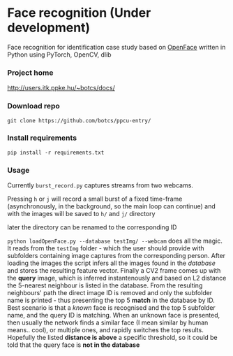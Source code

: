 # Face recognition (Under development)

Face recognition for identification case study based on [OpenFace](http://cmusatyalab.github.io/openface/) written in Python using PyTorch, OpenCV, dlib

### Project home
http://users.itk.ppke.hu/~botcs/docs/

### Download repo
```
git clone https://github.com/botcs/ppcu-entry/
```

### Install requirements
```
pip install -r requirements.txt
```

### Usage
Currently `burst_record.py` captures streams from two webcams.

Pressing `h` or `j` will record a small burst of a fixed time-frame (asynchronously, in the background, so the main loop can continue) and with the images will be saved to `h/` and `j/` directory 

later the directory can be renamed to the corresponding ID

`python loadOpenFace.py --database testImg/ --webcam` does all the magic.
It reads from the `testImg` folder - which the user should provide with subfolders containing image captures from the corresponding person.
After loading the images the script infers all the images found in the _database_ and stores the resulting feature vector.
Finally a CV2 frame comes up with the **query** image, which is inferred instantenously and based on L2 distance the 5-nearest neighbour is listed in the database.
From the resulting neighbours' path the direct image ID is removed and only the subfolder name is printed - thus presenting the top 5 **match** in the database by ID.
Best scenario is that a _known_ face is recognised and the top 5 subfolder name, and the query ID is matching.
When an unknown face is presented, then usually the network finds a similar face (I mean similar by human means.. cool), or multiple ones, and rapidly switches the top results. Hopefully the listed **distance is above** a specific threshold, so it could be told that the query face is **not in the database**
